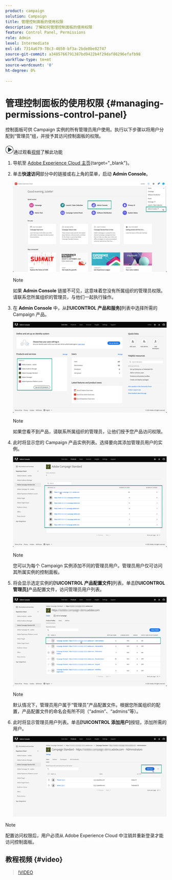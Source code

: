 ```yaml
---
product: campaign
solution: Campaign
title: 管理控制面板的使用权限
description: 了解如何管理控制面板的使用权限
feature: Control Panel, Permissions
role: Admin
level: Intermediate
exl-id: 7314a679-78c3-4650-bf3a-2bde8be82747
source-git-commit: a3485766791387bd9422b4f29daf86296efafb98
workflow-type: tm+mt
source-wordcount: '0'
ht-degree: 0%

---
```


# 管理控制面板的使用权限 {#managing-permissions-control-panel}

控制面板可供 Campaign 实例的所有管理员用户使用。执行以下步骤以将用户分配到“管理员”组，并授予其访问控制面板的权限。

![](assets/do-not-localize/how-to-video.png)通过观看[视频](../../discover/using/managing-permissions.md#video)了解此功能

1. 导航至 [Adobe Experience Cloud 主页](https://experiencecloud.adobe.com/){target="_blank"}。

1. 单击&#x200B;**快速访问**&#x200B;部分中的链接或右上角的菜单，启动 **Admin Console**。

   ![](assets/do-not-localize/control_panel_admin-console.png)

   >[!NOTE]
   >
   >如果 **Admin Console** 链接不可见，这意味着您没有所属组织的管理员权限。请联系您所属组织的管理员，与他们一起执行操作。

1. 在 **Admin Console** 中，从&#x200B;**[!UICONTROL 产品和服务]**&#x200B;列表中选择所需的 Campaign 产品。

   ![](assets/do-not-localize/control_panel_product-list.png)

   >[!NOTE]
   >
   >如果您看不到产品，请联系所属组织的管理员，让他们授予您产品访问权限。

1. 此时将显示您的 Campaign 产品实例列表。选择要向其添加管理员用户的实例。

   ![](assets/do-not-localize/control_panel_add_user_4.png)

   >[!NOTE]
   >
   >您可以为每个 Campaign 实例添加不同的管理员用户。管理员用户仅可访问其所属实例的控制面板。

1. 将会显示选定实例的&#x200B;**[!UICONTROL 产品配置文件]**&#x200B;列表。单击&#x200B;**[!UICONTROL 管理员]**&#x200B;产品配置文件，访问管理员用户列表。

   ![](assets/do-not-localize/control_panel_add_user_5.png)

   >[!NOTE]
   >
   >默认情况下，管理员用户属于“管理员”产品配置文件。根据您所属组织的配置，产品配置文件的命名会有所不同（“admin”、“admins”等）。

1. 此时将显示管理员用户列表。单击&#x200B;**[!UICONTROL 添加用户]**&#x200B;按钮，添加所需的用户。

   ![](assets/do-not-localize/control_panel_add_user_6.png)

>[!NOTE]
>
>配置访问权限后，用户必须从 Adobe Experience Cloud 中注销并重新登录才能访问控制面板。

## 教程视频 {#video}

>[!VIDEO](https://video.tv.adobe.com/v/27147?quality=12)
